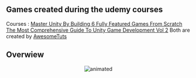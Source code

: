## Games created during the udemy courses

Courses : 
[Master Unity By Building 6 Fully Featured Games From Scratch](https://www.udemy.com/course/make-mobile-games-like-a-pro-using-unity-game-engine/ "Master Unity By Building 6 Fully Featured Games From Scratch")
[The Most Comprehensive Guide To Unity Game Development Vol 2](https://www.udemy.com/course/the-most-comprehensive-guide-to-unity-game-development-vol-2/ "
The Most Comprehensive Guide To Unity Game Development Vol 2")
Both are created by [AwesomeTuts](https://www.awesometuts.com/ "AwesomeTuts")

## Overwiew

<p align="center">
	<img src="https://media.giphy.com/media/VB3XHK9b8zFKrqy2BH/giphy.gif?cid=790b761199e657f1171eb63b1d2c86ce117eaa56870fb1b8&rid=giphy.gif&ct=g" alt="animated">
</p> 